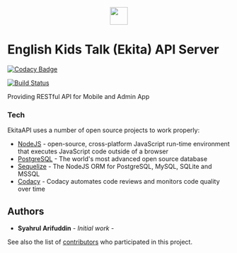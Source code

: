 <p align="center"><img style="width: 40px; height: auto;" src="https://res.cloudinary.com/klagen-storage/image/upload/v1539350153/avatars/ekita.png"></p>

# English Kids Talk (Ekita) API Server

[![Codacy Badge](https://api.codacy.com/project/badge/Grade/b947073a94e1442c86123249dfe038a4)](https://www.codacy.com/app/syahrulak98/EnglishKidsTalkAPI?utm_source=github.com&amp;utm_medium=referral&amp;utm_content=bossyahrul/EnglishKidsTalkAPI&amp;utm_campaign=Badge_Grade)

[![Build Status](https://travis-ci.org/joemccann/dillinger.svg?branch=master)](https://travis-ci.org/joemccann/dillinger)

Providing RESTful API for Mobile and Admin App
### Tech

EkitaAPI uses a number of open source projects to work properly:

* [NodeJS](http://nodejs.org) - open-source, cross-platform JavaScript run-time environment that executes JavaScript code outside of a browser
* [PostgreSQL](http://postgresql.org) - The world's most advanced open source database
* [Sequelize](http://docs.sequelizejs.com) - The NodeJS ORM for PostgreSQL, MySQL, SQLite and MSSQL
* [Codacy](http://codacy.com) - Codacy automates code reviews and monitors code quality over time

## Authors

* **Syahrul Arifuddin** - *Initial work* - 

See also the list of [contributors](https://github.com/bossyahrul/EnglishKidsTalkAPI/graphs/contributors) who participated in this project.